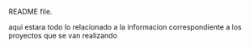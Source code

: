 README file. 

aqui estara todo lo relacionado a la informacion correspondiente a los proyectos que se van realizando